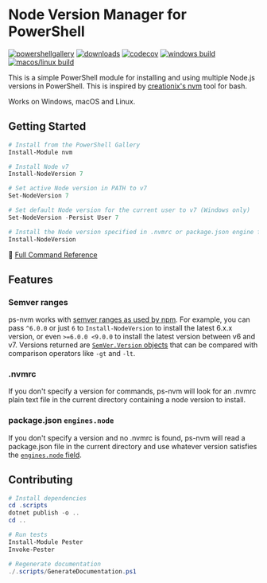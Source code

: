 # Node Version Manager for PowerShell

[![powershellgallery](https://img.shields.io/powershellgallery/v/nvm.svg)](https://www.powershellgallery.com/packages/nvm)
[![downloads](https://img.shields.io/powershellgallery/dt/nvm.svg?label=downloads)](https://www.powershellgallery.com/packages/nvm)
[![codecov](https://codecov.io/gh/aaronpowell/ps-nvm/branch/master/graph/badge.svg)](https://codecov.io/gh/aaronpowell/ps-nvm)
[![windows build](https://img.shields.io/appveyor/ci/aaronpowell/ps-nvm/master.svg?label=windows+build)](https://ci.appveyor.com/project/aaronpowell/ps-nvm)
[![macos/linux build](https://img.shields.io/travis/aaronpowell/ps-nvm/master.svg?label=macos/linux+build)](https://travis-ci.org/aaronpowell/ps-nvm)

This is a simple PowerShell module for installing and using multiple Node.js versions in PowerShell. This is inspired by [creationix's nvm](https://github.com/creationix/nvm) tool for bash.

Works on Windows, macOS and Linux.

## Getting Started

```powershell
# Install from the PowerShell Gallery
Install-Module nvm

# Install Node v7
Install-NodeVersion 7

# Set active Node version in PATH to v7
Set-NodeVersion 7

# Set default Node version for the current user to v7 (Windows only)
Set-NodeVersion -Persist User 7

# Install the Node version specified in .nvmrc or package.json engine field
Install-NodeVersion
```

📖 [Full Command Reference](./.docs/reference.md)

## Features

### Semver ranges

ps-nvm works with [semver ranges as used by npm](https://docs.npmjs.com/misc/semver#ranges).
For example, you can pass `^6.0.0` or just `6` to `Install-NodeVersion` to install the latest 6.x.x version, or even `>=6.0.0 <9.0.0` to install the latest version between v6 and v7.
Versions returned are [`SemVer.Version` objects](https://github.com/adamreeve/semver.net#readme) that can be compared with comparison operators like `-gt` and `-lt`.

### .nvmrc

If you don't specify a version for commands, ps-nvm will look for an .nvmrc plain text file in the current directory containing a node version to install.

### package.json `engines.node`

If you don't specify a version and no .nvmrc is found, ps-nvm will read a package.json file in the current directory and use whatever version satisfies the [`engines.node` field](https://docs.npmjs.com/files/package.json#engines).

## Contributing

```powershell
# Install dependencies
cd .scripts
dotnet publish -o ..
cd ..

# Run tests
Install-Module Pester
Invoke-Pester

# Regenerate documentation
./.scripts/GenerateDocumentation.ps1
```
